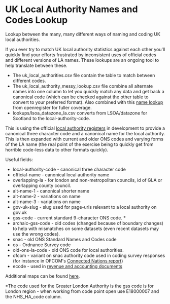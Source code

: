 # UK Local Authority Names and Codes Lookup
Lookup between the many, many different ways of naming and coding UK local authorities.

If you ever try to match UK local authority statistics against each other you'll quickly find your efforts frustrated by inconsistent uses of official codes and different versions of LA names. These lookups are an ongoing tool to help translate between these. 

* The uk_local_authorities.csv file contain the table to match between different codes. 
* The uk_local_authority_messy_lookup.csv file combine all alternate names into one column to let you quickly match any data and get back a canonical code (which can be checked against the other table to convert to your preferred format). Also combined with this [name lookup](https://github.com/openregister/local-authority-data/edit/master/maps/name.tsv) from openregister for fuller coverage.
* lookups/lsoa_datazone_la.csv converts from LSOA/datazone for Scotland to the local-authority-code.

This is using the official [local authority registers](https://github.com/openregister/local-authority-data) in development to provide a canonical three character code and a canonical name for the local authority. This is then expanded with current and older ONS codes and varying forms of the LA name (the real point of the exercise being to quickly get from horrible code-less data to other formats quickly).

Useful fields:

* local-authority-code - canonical three character code
* official-name - canonical local authority name
* overlapping-la - for london and non-metropolitan councils, id of GLA or overlapping county council. 
* alt-name-1 - canonical shorter name
* alt-name-2 - variations on name
* alt-name-3 - variations on name
* gov-uk-slug - slug used for page-urls relevant to a local authority on gov.uk
* gss-code - current standard 9-character ONS code. *
* archaic-gss-code - old codes (changed because of boundary changes) to help with mismatches on some datasets (even recent datasets may use the wrong codes).
* snac - old ONS Standard Names and Codes code
* os - Ordnance Survey code
* old-ons-la-code - old ONS code for local authorities. 
* ofcom - variant on snac authority code used in coding survey responses (for instance in OFCOM's [Connected Nations report](https://www.ofcom.org.uk/research-and-data/infrastructure-research/connected-nations-2015))
* ecode - used in [revenue and accounting documents](https://www.gov.uk/government/collections/local-authority-revenue-expenditure-and-financing)


Additional maps can be found [here](https://github.com/openregister/local-authority-data/tree/master/maps).

*The code used for the Greater London Authority is the gss code is for London region - when working from code point open use E18000007 and the NHS_HA_code column.
